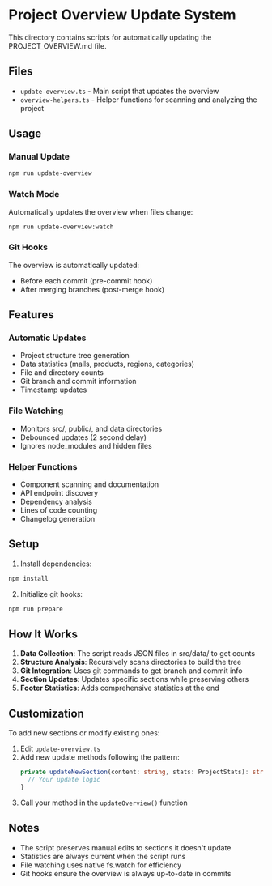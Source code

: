 # Project Overview Update System

This directory contains scripts for automatically updating the PROJECT_OVERVIEW.md file.

## Files

- `update-overview.ts` - Main script that updates the overview
- `overview-helpers.ts` - Helper functions for scanning and analyzing the project

## Usage

### Manual Update
```bash
npm run update-overview
```

### Watch Mode
Automatically updates the overview when files change:
```bash
npm run update-overview:watch
```

### Git Hooks
The overview is automatically updated:
- Before each commit (pre-commit hook)
- After merging branches (post-merge hook)

## Features

### Automatic Updates
- Project structure tree generation
- Data statistics (malls, products, regions, categories)
- File and directory counts
- Git branch and commit information
- Timestamp updates

### File Watching
- Monitors src/, public/, and data directories
- Debounced updates (2 second delay)
- Ignores node_modules and hidden files

### Helper Functions
- Component scanning and documentation
- API endpoint discovery
- Dependency analysis
- Lines of code counting
- Changelog generation

## Setup

1. Install dependencies:
```bash
npm install
```

2. Initialize git hooks:
```bash
npm run prepare
```

## How It Works

1. **Data Collection**: The script reads JSON files in src/data/ to get counts
2. **Structure Analysis**: Recursively scans directories to build the tree
3. **Git Integration**: Uses git commands to get branch and commit info
4. **Section Updates**: Updates specific sections while preserving others
5. **Footer Statistics**: Adds comprehensive statistics at the end

## Customization

To add new sections or modify existing ones:

1. Edit `update-overview.ts`
2. Add new update methods following the pattern:
   ```typescript
   private updateNewSection(content: string, stats: ProjectStats): string {
     // Your update logic
   }
   ```
3. Call your method in the `updateOverview()` function

## Notes

- The script preserves manual edits to sections it doesn't update
- Statistics are always current when the script runs
- File watching uses native fs.watch for efficiency
- Git hooks ensure the overview is always up-to-date in commits
